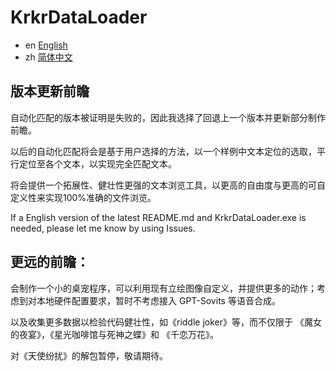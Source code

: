 # KrkrDataLoader

- en [English](docs/README-en.md)
- zh [简体中文](docs/README-zh.md)

## 版本更新前瞻

自动化匹配的版本被证明是失败的，因此我选择了回退上一个版本并更新部分制作前瞻。

以后的自动化匹配将会是基于用户选择的方法，以一个样例中文本定位的选取，平行定位至各个文本，以实现完全匹配文本。

将会提供一个拓展性、健壮性更强的文本浏览工具，以更高的自由度与更高的可自定义性来实现100%准确的文件浏览。

If a English version of the latest README.md and KrkrDataLoader.exe is needed, please let me know by using Issues.

## 更远的前瞻：

会制作一个小的桌宠程序，可以利用现有立绘图像自定义，并提供更多的动作；考虑到对本地硬件配置要求，暂时不考虑接入 GPT-Sovits 等语音合成。

以及收集更多数据以检验代码健壮性，如《riddle joker》等，而不仅限于 《魔女的夜宴》，《星光咖啡馆与死神之蝶》和 《千恋万花》。

对《天使纷扰》的解包暂停，敬请期待。

